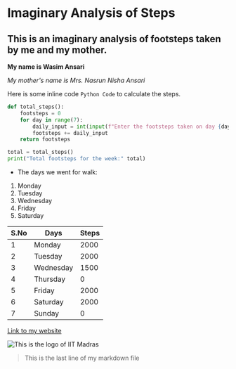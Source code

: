 # Imaginary Analysis of Steps
## This is an imaginary analysis of footsteps taken by me and my mother.
**My name is Wasim Ansari**

*My mother's name is Mrs. Nasrun Nisha Ansari*

Here is some inline code `Python Code` to calculate the steps. 

```python 
def total_steps():
    footsteps = 0
    for day in range(7):
        daily_input = int(input(f"Enter the footsteps taken on day {day + 1}: "))
        footsteps += daily_input
    return footsteps

total = total_steps()
print("Total footsteps for the week:" total)
```

- The days we went for walk:
1. Monday
1. Tuesday
1. Wednesday
1. Friday
1. Saturday

| S.No | Days | Steps|
|------|------|------|
| 1 | Monday | 2000 |
| 2 | Tuesday | 2000 |
| 3 | Wednesday | 1500 |
| 4 | Thursday | 0 |
| 5 | Friday | 2000 |
| 6 | Saturday | 2000 |
| 7| Sunday | 0 |

[Link to my website](https://sites.google.com/ds.study.iitm.ac.in/wasim-learningjourney/home)

![This is the logo of IIT Madras](https://upload.wikimedia.org/wikipedia/en/6/69/IIT_Madras_Logo.svg)

> This is the last line of my markdown file

